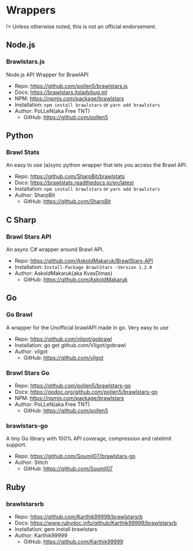 # Wrappers

!> Unless otherwise noted, this is not an official endorsement.

## Node.js

### Brawlstars.js

Node.js API Wrapper for BrawlAPI

- Repo: https://github.com/pollen5/brawlstars.js
- Docs: https://brawlstars.itsladybug.ml
- NPM: https://npmjs.com/package/brawlstars
- Installation: `npm install brawlstars` or `yarn add brawlstars`
- Author: PoLLeN(aka Free TNT)
  - GitHub: https://github.com/pollen5

## Python

### Brawl Stats

An easy to use (a)sync python wrapper that lets you access the Brawl API.

- Repo: https://github.com/SharpBit/brawlstats
- Docs: https://brawlstats.readthedocs.io/en/latest
- Installation: `npm install brawlstars` or `yarn add brawlstars`
- Author: SharpBit
  - GitHub: https://github.com/SharpBit

## C Sharp

### Brawl Stars API

An async C# wrapper around Brawl API.

- Repo: https://github.com/AskoldMakaruk/BrawlStars-API
- Installation: `Install-Package BrawlStars -Version 1.2.0`
- Author: AskoldMakaruk(aka KvasDimas)
  - GitHub: https://github.com/AskoldMakaruk

## Go

### Go Brawl

A wrapper for the Unofficial brawlAPI made in go.
Very easy to use

- Repo: https://github.com/vilgot/gobrawl
- Installation: go get github.com/Vilgot/gobrawl
- Author: vilgot
  - GitHub: https://github.com/vilgot

### Brawl Stars Go

- Repo: https://github.com/pollen5/brawlstars-go
- Docs: https://godoc.org/github.com/pollen5/brawlstars-go
- NPM: https://npmjs.com/package/brawlstars
- Author: PoLLeN(aka Free TNT)
  - GitHub: https://github.com/pollen5

### brawlstars-go

A tiny Go library with 100% API coverage, compression and ratelimit support.

- Repo: https://github.com/Soumil07/brawlstars-go
- Author: Stitch
  - GitHub: https://github.com/Soumil07

## Ruby

### brawlstarsrb

- Repo: https://github.com/Karthik99999/brawlstarsrb
- Docs: https://www.rubydoc.info/github/Karthik99999/brawlstarsrb
- Installation: gem install brawlstars
- Author: Karthik99999
  - GitHub: https://github.com/Karthik99999
